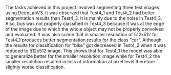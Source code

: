 The tasks achieved in this project involved segmenting three test images using DeepLabV3. It was observed that Test4_1 and Test4_2 had better segmentation results than Test4_3. It is mainly due to the noise in Test4_3. Also, bus was not properly classified in Test4_3 because it was at the edge of the image due to which the whole object may not be properly convolved and evaluated. It was also scene that in smaller resolution of 512x512 for Test4_1 produces better segmentation results for the class “car”. Although, the results for classification for “bike” got decreased in Test4_2 when it was reduced to 512x512 image. This shows that for Test4_1 the model was able to generalize better for the smaller resolution image while for Test4_2 the smaller resolution resulted in loss of information at pixel level therefore slightly worse classification.